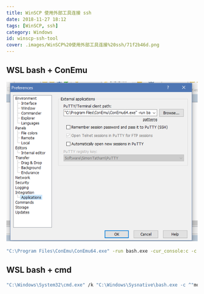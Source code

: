 ```yaml
---
title: WinSCP 使用外部工具连接 ssh
date: 2018-11-27 18:12
tags: [WinSCP, ssh]
category: Windows
id: winscp-ssh-tool
cover: .images/WinSCP%20使用外部工具连接%20ssh/71f2b46d.png
---
```


## WSL bash + ConEmu

![71f2b46d.png](.images/WinSCP%20使用外部工具连接%20ssh/71f2b46d.png)

``` bash
"C:\Program Files\ConEmu\ConEmu64.exe" -run bash.exe -cur_console:c -c "ssh !U@!@ -p !#" -new_console:p5
```

## WSL bash + cmd

``` bash
"C:\Windows\System32\cmd.exe" /k "C:\Windows\Sysnative\bash.exe -c ^"mosh -p !# --ssh=^'ssh -p !#^' !U@!@^""
```